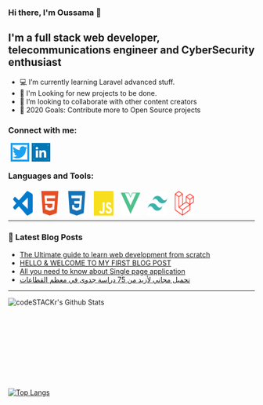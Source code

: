 ### Hi there, I'm Oussama  👋

## I'm a full stack web developer, telecommunications engineer and CyberSecurity enthusiast

- 💻 I’m currently learning Laravel advanced stuff.
- 👱 I'm Looking for new projects to be done.
- 👱 I’m looking to collaborate with other content creators
- 🚀 2020 Goals: Contribute more to Open Source projects

### Connect with me:

[<img  align="left" style="margin-left: 5px; display: inline-block; background: #1DA1F2; padding: 4px" alt="HTML Guide" title="Twitter profile"  src="./social/twitter.svg" width="30px" height="30px" >](https://twitter.com/sky_0xs)

[<img  align="left" style="margin-left: 5px; display: inline-block; background: #0077B5; padding: 4px" alt="HTML Guide" title="Linkedin Profile"  src="./social/linkedin.svg" width="30px" height="30px" >](https://www.linkedin.com/in/sid-oussama-930461137/)

<br />
<br />

### Languages and Tools:

[<img  align="left" style="margin-left: 5px; display: inline-block; padding: 5px;" alt="HTML Guide" title="HTML5"  src="https://raw.githubusercontent.com/ousid/ousid/a446aebad1075a8adfbe901795b473644b5988fa/tools/visualstudiocode.svg" width="40px" height="50px" >](https://code.visualstudio.com/)

[<img  align="left" style="margin-left: 5px; display: inline-block; padding: 5px;" alt="HTML Guide" title="HTML5"  src="https://raw.githubusercontent.com/ousid/ousid/a446aebad1075a8adfbe901795b473644b5988fa/tools/html5.svg" width="40px" height="50px" >](https://developer.mozilla.org/en-US/docs/Web/HTML/)

[<img  align="left" style="margin-left: 5px; display: inline-block; padding: 5px;" alt="CSS Guide" title="CSS3"  src="https://raw.githubusercontent.com/ousid/ousid/a446aebad1075a8adfbe901795b473644b5988fa/tools/css3.svg" width="40px" height="50px" >](https://developer.mozilla.org/en-US/docs/Web/CSS/)

[<img  align="left" style="margin-left: 5px; display: inline-block; padding: 5px;" alt="Javascript Guide" title="Javascript"  src="https://raw.githubusercontent.com/ousid/ousid/a446aebad1075a8adfbe901795b473644b5988fa/tools/javascript.svg" width="40px" height="50px" >](https://developer.mozilla.org/en-US/docs/Web/javascript/)

[<img  align="left" style="margin-left: 5px; display: inline-block; padding: 5px;" alt="VueJs website" title="VueJs"  src="https://raw.githubusercontent.com/ousid/ousid/a446aebad1075a8adfbe901795b473644b5988fa/tools/vue-dot-js.svg" width="40px" height="50px" >](https://vuejs.org/)

[<img  align="left" style="margin-left: 5px; display: inline-block; padding: 5px;" alt="Tailwindcss website" title="Tailwindcss"  src="https://raw.githubusercontent.com/ousid/ousid/a446aebad1075a8adfbe901795b473644b5988fa/tools/tailwindcss.svg" width="40px" height="50px" >](https://tailwindcss.com/)

[<img  align="left" style="margin-left: 5px; display: inline-block; padding: 5px;" alt="laravel website" title="laravel"  src="https://raw.githubusercontent.com/ousid/ousid/a446aebad1075a8adfbe901795b473644b5988fa/tools/laravel.svg" width="40px" height="50px" >](https://laravel.com/)


<br />
<br />
<br />

---

### 📕 Latest Blog Posts
<!-- BLOG-POST-LIST:START -->
- [The Ultimate guide  to learn web development from scratch](https://coderflex.com/blog/the-ultimate-guide-to-learn-web-development-from-scratch)
- [HELLO &amp; WELCOME TO MY FIRST BLOG POST](https://coderflex.com/blog/hello-and-welcome-to-my-first-blog-post)
- [All you need to know about Single page application](https://coderflex.com/blog/all-you-need-to-know-about-single-page-application)
- [تحميل مجاني لأزيد من 75 دراسة جدوى في معظم القطاعات](https://coderflex.com/blog/thmyl-mjany-lazyd-mn-75-drash-jdwa-fy-mazm-alqtaaat)
<!-- BLOG-POST-LIST:END -->

---

<img align="left" alt="codeSTACKr's Github Stats" src="https://github-readme-stats.vercel.app/api?username=ousid&show_icons=true&hide_border=true&theme=radical&include_all_commits=true" />

<br />
<br />
<br />
<br />
<br />
<br />
<br />
<br />
<br />
<br />

[![Top Langs](https://github-readme-stats.vercel.app/api/top-langs/?username=ousid&layout=compact&theme=radical)](https://github.com/anuraghazra/github-readme-stats)
